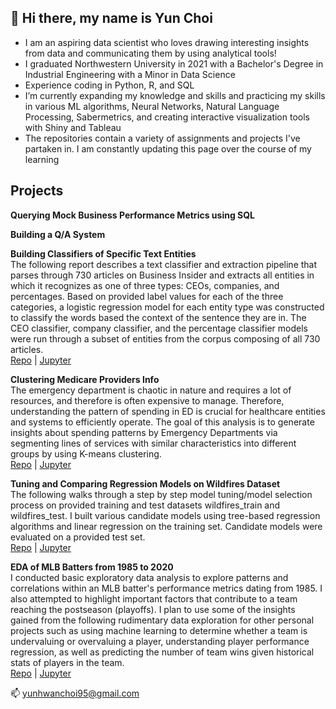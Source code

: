 ## 👋 Hi there, my name is Yun Choi

- I am an aspiring data scientist who loves drawing interesting insights from data and communicating them by using analytical tools!
- I graduated Northwestern University in 2021 with a Bachelor's Degree in Industrial Engineering with a Minor in Data Science
- Experience coding in Python, R, and SQL
- I’m currently expanding my knowledge and skills and practicing my skills in various ML algorithms, Neural Networks, Natural Language Processing, Sabermetrics, and creating interactive visualization tools with Shiny and Tableau
- The repositories contain a variety of assignments and projects I've partaken in. I am constantly updating this page over the course of my learning

## Projects

**Querying Mock Business Performance Metrics using SQL**

**Building a Q/A System**

**Building Classifiers of Specific Text Entities** \
The following report describes a text classifier and extraction pipeline that parses through 730 articles on Business Insider and extracts all entities in which it recognizes as one of three types: CEOs, companies, and percentages. Based on provided label values for each of the three categories, a logistic regression model for each entity type was constructed to classify the words based the context of the sentence they are in. The CEO classifier, company classifier, and the percentage classifier models were run through a subset of entities from the corpus composing of all 730 articles. \
[Repo](https://github.com/yunhwanchoi/Classifier-Text-Entities) | [Jupyter]()

**Clustering Medicare Providers Info**\
The emergency department is chaotic in nature and requires a lot of resources, and therefore is often expensive to manage. Therefore, understanding the pattern of spending in ED is crucial for healthcare entities and systems to efficiently operate. The goal of this analysis is to generate insights about spending patterns by Emergency Departments via segmenting lines of services with similar characteristics into different groups by using K-means clustering.\
[Repo](https://github.com/yunhwanchoi/Medicare-Clustering) | [Jupyter](https://github.com/yunhwanchoi/Medicare-Clustering/blob/main/Medicare%20Providers%20Clustering.ipynb)

**Tuning and Comparing Regression Models on Wildfires Dataset**\
The following walks through a step by step model tuning/model selection process on provided training and test datasets wildfires_train and wildfires_test. I built various candidate models using tree-based regression algorithms and linear regression on the training set. Candidate models were evaluated on a provided test set.\
[Repo](https://github.com/yunhwanchoi/Wildfires-Regression) | [Jupyter](https://github.com/yunhwanchoi/Wildfires-Regression/blob/main/Tuning%20and%20Comparing%20Models%20on%20Wildfires%20Dataset.ipynb)

**EDA of MLB Batters from 1985 to 2020**\
I conducted basic exploratory data analysis to explore patterns and correlations within an MLB batter's performance metrics dating from 1985. I also attempted to highlight important factors that contribute to a team reaching the postseason (playoffs). I plan to use some of the insights gained from the following rudimentary data exploration for other personal projects such as using machine learning to determine whether a team is undervaluing or overvaluing a player, understanding player performance regression, as well as predicting the number of team wins given historical stats of players in the team.\
[Repo](https://github.com/yunhwanchoi/MLB-Batters-EDA) | [Jupyter](https://github.com/yunhwanchoi/MLB-Batters-EDA/blob/main/EDA%20MLB%20Batters.ipynb)


📫 yunhwanchoi95@gmail.com

<!---
yunhwanchoi/yunhwanchoi is a ✨ special ✨ repository because its `README.md` (this file) appears on your GitHub profile.
You can click the Preview link to take a look at your changes.
--->
